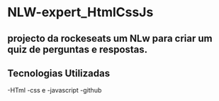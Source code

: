 # NLW-expert_HtmlCssJs
## projecto da rockeseats um NLw para criar um quiz de perguntas e respostas.
## Tecnologias Utilizadas 
-HTml 
-css e 
-javascript
-github